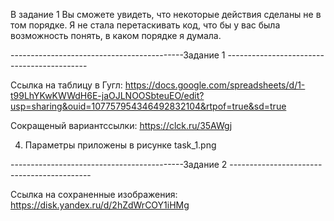 В задание 1 Вы сможете увидеть, что некоторые действия сделаны не в том порядке. Я не стала перетаскивать код,
что бы у вас была возможность понять, в каком порядке я думала. 

-------------------------------------------Задание 1 -------------------------------------------

Ссылка на таблицу в Гугл: https://docs.google.com/spreadsheets/d/1-t99LhYKwKWWdH6E-jaOJLNOOSbteuEO/edit?usp=sharing&ouid=107757954346492832104&rtpof=true&sd=true

Сокращеный вариантссылки: https://clck.ru/35AWgj

4) Параметры приложены в рисунке task_1.png


-------------------------------------------Задание 2 -------------------------------------------


Ссылка на сохраненные изображения: https://disk.yandex.ru/d/2hZdWrCOY1iHMg 

